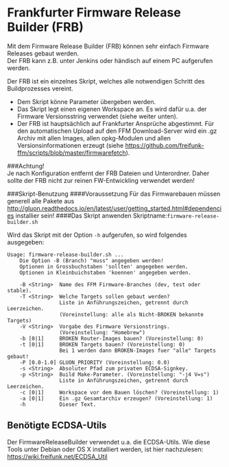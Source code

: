 # Frankfurter Firmware Release Builder (FRB)

Mit dem Firmware Release Builder (FRB) können sehr einfach Firmware Releases gebaut werden.  
Der FRB kann z.B. unter Jenkins oder händisch auf einem PC aufgerufen werden.  

Der FRB ist ein einzelnes Skript, welches alle notwendigen Schritt des Buildprozesses vereint.   
  - Dem Skript könne Parameter übergeben werden.  
  - Das Skript legt einen eigenen Workspace an. Es wird dafür u.a. der Firmware Versionsstring verwendet (siehe weiter unten).  
  - Der FRB ist hauptsächlich auf Frankfurter Ansprüche abgestimmt. Für den automatischen Upload auf den FFM Download-Server wird ein .gz Archiv mit allen Images, allen opkg-Modulen und allen Versionsinformationen erzeugt (siehe https://github.com/freifunk-ffm/scripts/blob/master/firmwarefetch).  

###Achtung!   
Je nach Konfiguration entfernt der FRB Dateien und Unterordner. Daher sollte der FRB nicht zur reinen FW-Entwickling verwendet werden!

###Skript-Benutzung
####Voraussetzung 
Für das Firmwarebauen müssen generell alle Pakete aus http://gluon.readthedocs.io/en/latest/user/getting_started.html#dependencies installier sein!
####Das Skript anwenden
Skriptname:`firmware-release-builder.sh`  

Wird das Skript mit der Option `-h` aufgerufen, so wird folgendes ausgegeben:

```
Usage: firmware-release-builder.sh ... 
    Die Option -B (Branch) "muss" angegeben werden!
    Optionen in Grossbuchstaben 'sollten' angegeben werden.
    Optionen in Kleinbuichstaben 'koennen' angegeben werden.

    -B <String>  Name des FFM Firmware-Branches (dev, test oder stable).
    -T <String>  Welche Targets sollen gebaut werden?
                 Liste in Anführungszeichen, getrennt durch Leerzeichen.
                 (Voreinstellung: alle als Nicht-BROKEN bekannte Targets)
    -V <String>  Vorgabe des Firmware Versionstrings.
                 (Voreinstellung: "Homebrew")
    -b [0|1]     BROKEN Router-Images bauen? (Voreinstellung: 0)
    -t [0|1]     BROKEN Targets bauen? (Voreinstellung: 0)
                 Bei 1 werden dann BROKEN-Images fuer "alle" Targets gebaut!
    -P [0.0-1.0] GLUON_PRIORITY (Voreinstellung: 0.0)
    -s <String>  Absoluter Pfad zum privaten ECDSA-Signkey.
    -p <String>  Build Make-Parameter. (Voreinstellung: "-j4 V=s")
                 Liste in Anführungszeichen, getrennt durch Leerzeichen.
    -c [0|1]     Workspace vor dem Bauen löschen? (Voreinstellung: 1)
    -a [0|1]     Ein .gz Gesamtarchiv erzeugen? (Voreinstellung: 1)
    -h           Dieser Text.
```

## Benötigte ECDSA-Utils
Der FirmwareReleaseBuilder verwendet u.a. die ECDSA-Utils.
Wie diese Tools unter Debian oder OS X installiert werden, ist hier nachzulesen: https://wiki.freifunk.net/ECDSA_Util
